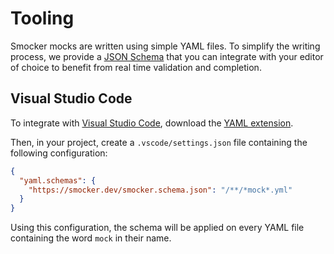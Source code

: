 # Tooling

Smocker mocks are written using simple YAML files. To simplify the writing process, we provide a [JSON Schema](https://json-schema.org/) that you can integrate with your editor of choice to benefit from real time validation and completion.

## Visual Studio Code

To integrate with [Visual Studio Code](https://code.visualstudio.com/), download the [YAML extension](https://marketplace.visualstudio.com/items?itemName=redhat.vscode-yaml).

Then, in your project, create a `.vscode/settings.json` file containing the following configuration:

```json
{
  "yaml.schemas": {
    "https://smocker.dev/smocker.schema.json": "/**/*mock*.yml"
  }
}
```

Using this configuration, the schema will be applied on every YAML file containing the word `mock` in their name.
